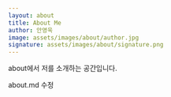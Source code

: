```yaml
---
layout: about
title: About Me
author: 안영욱
image: assets/images/about/author.jpg
signature: assets/images/about/signature.png
---
```


about에서 저를 소개하는 공간입니다.

about.md 수정